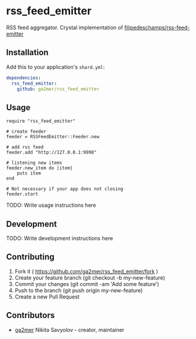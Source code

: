 # rss_feed_emitter

RSS feed aggregator. Crystal implementation of [filipedeschamps/rss-feed-emitter](https://github.com/filipedeschamps/rss-feed-emitter)

## Installation

Add this to your application's `shard.yml`:

```yaml
dependencies:
  rss_feed_emitter:
    github: ga2mer/rss_feed_emitter
```

## Usage

```crystal
require "rss_feed_emitter"

# create feeder
feeder = RSSFeedEmitter::Feeder.new

# add rss feed
feeder.add "http://127.0.0.1:9998"

# listening new items
feeder.new_item do |item|
    puts item
end

# Not necessary if your app does not closing
feeder.start
```

TODO: Write usage instructions here

## Development

TODO: Write development instructions here

## Contributing

1. Fork it ( https://github.com/ga2mer/rss_feed_emitter/fork )
2. Create your feature branch (git checkout -b my-new-feature)
3. Commit your changes (git commit -am 'Add some feature')
4. Push to the branch (git push origin my-new-feature)
5. Create a new Pull Request

## Contributors

- [ga2mer](https://github.com/ga2mer) Nikita Savyolov - creator, maintainer
